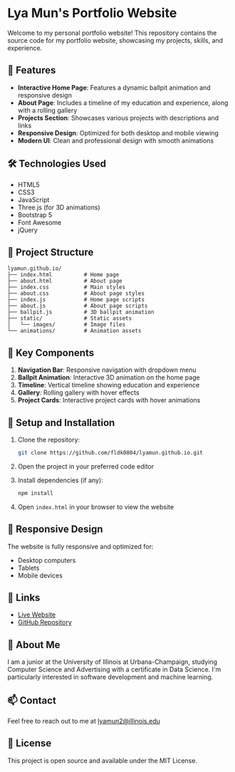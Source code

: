 # Lya Mun's Portfolio Website

Welcome to my personal portfolio website! This repository contains the source code for my portfolio website, showcasing my projects, skills, and experience.

## 🚀 Features

- **Interactive Home Page**: Features a dynamic ballpit animation and responsive design
- **About Page**: Includes a timeline of my education and experience, along with a rolling gallery
- **Projects Section**: Showcases various projects with descriptions and links
- **Responsive Design**: Optimized for both desktop and mobile viewing
- **Modern UI**: Clean and professional design with smooth animations

## 🛠️ Technologies Used

- HTML5
- CSS3
- JavaScript
- Three.js (for 3D animations)
- Bootstrap 5
- Font Awesome
- jQuery

## 📁 Project Structure

```
lyamun.github.io/
├── index.html          # Home page
├── about.html          # About page
├── index.css           # Main styles
├── about.css           # About page styles
├── index.js            # Home page scripts
├── about.js            # About page scripts
├── ballpit.js          # 3D ballpit animation
├── static/             # Static assets
│   └── images/         # Image files
└── animations/         # Animation assets
```

## 🎯 Key Components

1. **Navigation Bar**: Responsive navigation with dropdown menu
2. **Ballpit Animation**: Interactive 3D animation on the home page
3. **Timeline**: Vertical timeline showing education and experience
4. **Gallery**: Rolling gallery with hover effects
5. **Project Cards**: Interactive project cards with hover animations

## 🔧 Setup and Installation

1. Clone the repository:
   ```bash
   git clone https://github.com/fldk0804/lyamun.github.io.git
   ```

2. Open the project in your preferred code editor

3. Install dependencies (if any):
   ```bash
   npm install
   ```

4. Open `index.html` in your browser to view the website

## 📱 Responsive Design

The website is fully responsive and optimized for:
- Desktop computers
- Tablets
- Mobile devices

## 🔗 Links

- [Live Website](https://fldk0804.github.io/)
- [GitHub Repository](https://github.com/fldk0804/lyamun.github.io)

## 👤 About Me

I am a junior at the University of Illinois at Urbana-Champaign, studying Computer Science and Advertising with a certificate in Data Science. I'm particularly interested in software development and machine learning.

## 📫 Contact

Feel free to reach out to me at [lyamun2@illinois.edu](mailto:lyamun2@illinois.edu)

## 📄 License

This project is open source and available under the MIT License.
